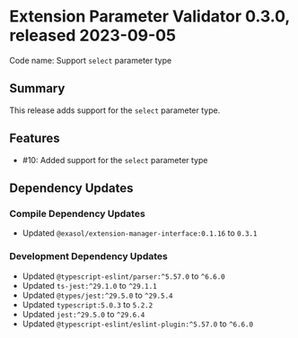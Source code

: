 # Extension Parameter Validator 0.3.0, released 2023-09-05

Code name: Support `select` parameter type

## Summary

This release adds support for the `select` parameter type.

## Features

* #10: Added support for the `select` parameter type

## Dependency Updates

### Compile Dependency Updates

* Updated `@exasol/extension-manager-interface:0.1.16` to `0.3.1`

### Development Dependency Updates

* Updated `@typescript-eslint/parser:^5.57.0` to `^6.6.0`
* Updated `ts-jest:^29.1.0` to `^29.1.1`
* Updated `@types/jest:^29.5.0` to `^29.5.4`
* Updated `typescript:5.0.3` to `5.2.2`
* Updated `jest:^29.5.0` to `^29.6.4`
* Updated `@typescript-eslint/eslint-plugin:^5.57.0` to `^6.6.0`
